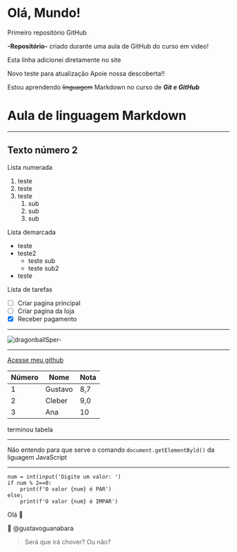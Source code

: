 # Olá, Mundo!
 Primeiro repositório GitHub

 **-Repositório-** criado durante uma aula de GitHub do curso em video!
 
 Esta linha adicionei diretamente no site
 
 Novo teste para atualização
 Apoie nossa descoberta!!
 
 Estou aprendendo ~~linguagem~~ Markdown no curso de **_Git e GitHub_**

# Aula de linguagem Markdown
***
## Texto número 2

Lista numerada

1. teste
2. teste
1. teste
   1. sub
   2. sub
   3. sub

Lista demarcada

* teste
* teste2
   * teste sub
   * teste sub2
* teste

Lista de tarefas

- [ ] Criar pagina principal
- [ ] Criar pagina da loja
- [x] Receber pagamento

---

![dragonballSper-](https://user-images.githubusercontent.com/53587446/127368179-e8994bc7-6a23-4991-81c7-81b061ab6124.jpeg)


---

[Acesse meu github](https://github.com/Allanmachado37smm)

Número | Nome | Nota
---|---|---
1 | Gustavo | 8,7
2 | Cleber | 9,0
3 | Ana | 10

terminou tabela

---
Não entendo para que serve o comando `document.getElementByld()` da liguagem JavaScript

---
```
num = int(input('Digite um valor: ')
if num % 2==0:
    print(f'O valor {num} é PAR')
else;
    print(f'O valor {num} é IMPAR')
```
Olá :vulcan_salute: 

:monkey: 
@gustavoguanabara 

> Será que irá chover?
> Ou não?








